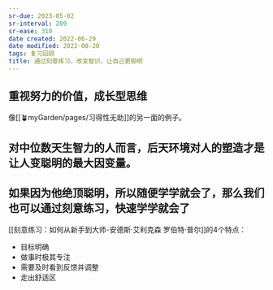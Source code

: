 ```yaml
---
sr-due: 2023-05-02
sr-interval: 209
sr-ease: 310
date created: 2022-06-29
date modified: 2022-08-20
tags: 复习回顾
title: 通过刻意练习，改变智识，让自己更聪明
---
```


## 重视努力的价值，成长型思维

像[[🪴myGarden/pages/习得性无助]]的另一面的例子。

## 对中位数天生智力的人而言，后天环境对人的塑造才是让人变聪明的最大因变量。

## 如果因为他绝顶聪明，所以随便学学就会了，那么我们也可以通过刻意练习，快速学学就会了

[[刻意练习：如何从新手到大师-安德斯·艾利克森 罗伯特·普尔]]的4个特点：

- 目标明确
- 做事时极其专注
- 需要及时看到反馈并调整
- 走出舒适区
